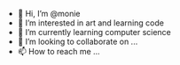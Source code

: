 - 👋 Hi, I’m @monie
- 👀 I’m interested in art and learning code
- 🌱 I’m currently learning computer science 
- 💞️ I’m looking to collaborate on ...
- 📫 How to reach me ...

<!---
monie2/monie2 is a ✨ special ✨ repository because its `README.md` (this file) appears on your GitHub profile.
You can click the Preview link to take a look at your changes.
--->
